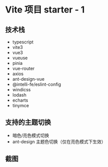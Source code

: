 <!--
 * @Author: yangming
 * @LastEditTime: 2022-10-21 14:08:16
 * @Description: 
-->
# Vite 项目 starter - 1

## 技术栈

- typescript
- vite3
- vue3
- vueuse
- pinia
- vue-router
- axios
- ant-design-vue
- @intelli-fe/eslint-config
- windicss
- lodash
- echarts
- tinymce


## 支持的主题切换

- 暗色/亮色模式切换
- ant-design 主题色切换（仅在亮色模式下生效）

## 截图
